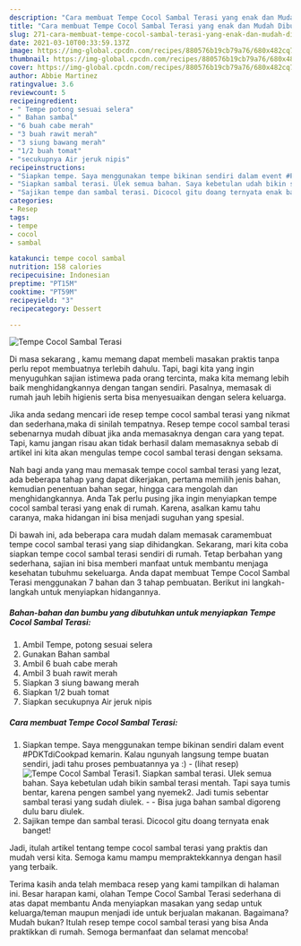 ```yaml
---
description: "Cara membuat Tempe Cocol Sambal Terasi yang enak dan Mudah Dibuat"
title: "Cara membuat Tempe Cocol Sambal Terasi yang enak dan Mudah Dibuat"
slug: 271-cara-membuat-tempe-cocol-sambal-terasi-yang-enak-dan-mudah-dibuat
date: 2021-03-10T00:33:59.137Z
image: https://img-global.cpcdn.com/recipes/880576b19cb79a76/680x482cq70/tempe-cocol-sambal-terasi-foto-resep-utama.jpg
thumbnail: https://img-global.cpcdn.com/recipes/880576b19cb79a76/680x482cq70/tempe-cocol-sambal-terasi-foto-resep-utama.jpg
cover: https://img-global.cpcdn.com/recipes/880576b19cb79a76/680x482cq70/tempe-cocol-sambal-terasi-foto-resep-utama.jpg
author: Abbie Martinez
ratingvalue: 3.6
reviewcount: 5
recipeingredient:
- " Tempe potong sesuai selera"
- " Bahan sambal"
- "6 buah cabe merah"
- "3 buah rawit merah"
- "3 siung bawang merah"
- "1/2 buah tomat"
- "secukupnya Air jeruk nipis"
recipeinstructions:
- "Siapkan tempe. Saya menggunakan tempe bikinan sendiri dalam event #PDKTdiCookpad kemarin. Kalau ngunyah langsung tempe buatan sendiri, jadi tahu proses pembuatannya ya :)           (lihat resep)"
- "Siapkan sambal terasi. Ulek semua bahan. Saya kebetulan udah bikin sambal terasi mentah. Tapi saya tumis bentar, karena pengen sambel yang nyemek2. Jadi tumis sebentar sambal terasi yang sudah diulek.   Bisa juga bahan sambal digoreng dulu baru diulek."
- "Sajikan tempe dan sambal terasi. Dicocol gitu doang ternyata enak banget!"
categories:
- Resep
tags:
- tempe
- cocol
- sambal

katakunci: tempe cocol sambal 
nutrition: 158 calories
recipecuisine: Indonesian
preptime: "PT15M"
cooktime: "PT59M"
recipeyield: "3"
recipecategory: Dessert

---
```



![Tempe Cocol Sambal Terasi](https://img-global.cpcdn.com/recipes/880576b19cb79a76/680x482cq70/tempe-cocol-sambal-terasi-foto-resep-utama.jpg)

Di masa  sekarang , kamu memang dapat membeli masakan praktis tanpa perlu repot membuatnya terlebih dahulu. Tapi, bagi kita yang ingin menyuguhkan sajian istimewa pada orang tercinta, maka kita memang lebih baik menghidangkannya dengan tangan sendiri. Pasalnya, memasak di rumah jauh lebih higienis serta bisa menyesuaikan dengan selera keluarga.

Jika anda sedang mencari ide resep tempe cocol sambal terasi yang nikmat dan sederhana,maka di sinilah tempatnya. Resep tempe cocol sambal terasi  sebenarnya mudah dibuat jika anda memasaknya dengan cara yang tepat. Tapi, kamu jangan risau akan tidak berhasil dalam memasaknya 
sebab di artikel ini kita akan mengulas tempe cocol sambal terasi dengan seksama.  



Nah bagi anda yang mau memasak tempe cocol sambal terasi yang lezat, ada beberapa tahap yang dapat dikerjakan, pertama memilih jenis bahan, kemudian penentuan bahan segar, hingga cara mengolah dan menghidangkannya. Anda Tak perlu pusing jika ingin menyiapkan tempe cocol sambal terasi yang enak di rumah. Karena, asalkan kamu  tahu caranya, maka hidangan ini bisa menjadi suguhan yang spesial.

Di bawah ini, ada beberapa cara mudah dalam memasak caramembuat tempe cocol sambal terasi yang siap dihidangkan. Sekarang, mari kita coba siapkan tempe cocol sambal terasi sendiri di rumah. Tetap berbahan yang sederhana, sajian ini bisa memberi manfaat untuk membantu menjaga kesehatan tubuhmu sekeluarga. Anda dapat membuat Tempe Cocol Sambal Terasi menggunakan 7 bahan dan 3 tahap pembuatan. Berikut ini langkah-langkah untuk menyiapkan hidangannya.

<!--inarticleads1-->

##### Bahan-bahan dan bumbu yang dibutuhkan untuk menyiapkan Tempe Cocol Sambal Terasi:

1. Ambil  Tempe, potong sesuai selera
1. Gunakan  Bahan sambal
1. Ambil 6 buah cabe merah
1. Ambil 3 buah rawit merah
1. Siapkan 3 siung bawang merah
1. Siapkan 1/2 buah tomat
1. Siapkan secukupnya Air jeruk nipis




<!--inarticleads2-->

##### Cara membuat Tempe Cocol Sambal Terasi:

1. Siapkan tempe. Saya menggunakan tempe bikinan sendiri dalam event #PDKTdiCookpad kemarin. Kalau ngunyah langsung tempe buatan sendiri, jadi tahu proses pembuatannya ya :) -           (lihat resep)
<img src="https://img-global.cpcdn.com/steps/69e32bb8eaeecacb/160x128cq70/tempe-cocol-sambal-terasi-langkah-memasak-1-foto.jpg" alt="Tempe Cocol Sambal Terasi">1. Siapkan sambal terasi. Ulek semua bahan. Saya kebetulan udah bikin sambal terasi mentah. Tapi saya tumis bentar, karena pengen sambel yang nyemek2. Jadi tumis sebentar sambal terasi yang sudah diulek.  -  - Bisa juga bahan sambal digoreng dulu baru diulek.
1. Sajikan tempe dan sambal terasi. Dicocol gitu doang ternyata enak banget!




Jadi, itulah artikel tentang  tempe cocol sambal terasi  yang praktis dan mudah versi kita. Semoga kamu mampu mempraktekkannya dengan hasil yang terbaik. 

Terima kasih anda telah membaca resep yang kami tampilkan di halaman ini. Besar harapan kami, olahan  Tempe Cocol Sambal Terasi sederhana di atas dapat membantu Anda menyiapkan masakan yang sedap untuk keluarga/teman maupun menjadi ide untuk berjualan makanan. Bagaimana? Mudah bukan? Itulah resep tempe cocol sambal terasi yang bisa Anda praktikkan di rumah. Semoga bermanfaat dan selamat mencoba!

